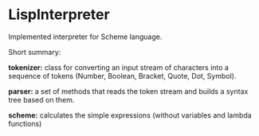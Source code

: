 # LispInterpreter

Implemented interpreter for Scheme language.

Short summary:

**tokenizer:** class for converting an input stream of characters into a sequence of tokens (Number, Boolean, Bracket, Quote, Dot, Symbol).

**parser:** a set of methods that reads the token stream and builds a syntax tree based on them.

**scheme:** calculates the simple expressions (without variables and lambda functions)
